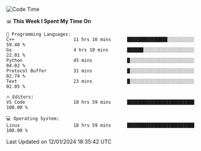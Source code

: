 
<!--START_SECTION:waka-->
![Code Time](http://img.shields.io/badge/Code%20Time-1%2C505%20hrs%2042%20mins-blue)

📊 **This Week I Spent My Time On** 

```text
💬 Programming Languages: 
C++                      11 hrs 16 mins      ███████████████░░░░░░░░░░   59.40 % 
Go                       4 hrs 10 mins       ██████░░░░░░░░░░░░░░░░░░░   22.01 % 
Python                   45 mins             █░░░░░░░░░░░░░░░░░░░░░░░░   04.02 % 
Protocol Buffer          31 mins             █░░░░░░░░░░░░░░░░░░░░░░░░   02.74 % 
Text                     23 mins             █░░░░░░░░░░░░░░░░░░░░░░░░   02.05 % 

🔥 Editors: 
VS Code                  18 hrs 59 mins      █████████████████████████   100.00 % 

💻 Operating System: 
Linux                    18 hrs 59 mins      █████████████████████████   100.00 % 
```


 Last Updated on 12/01/2024 18:35:42 UTC
<!--END_SECTION:waka-->

